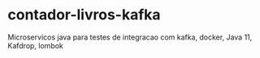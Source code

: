# contador-livros-kafka
Microservicos java para testes de integracao com kafka, docker, Java 11, Kafdrop, lombok
